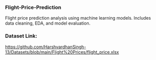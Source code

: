 ### Flight-Price-Prediction
Flight price prediction analysis using machine learning models. Includes data cleaning, EDA, and model evaluation.
### Dataset Link: 
https://github.com/HarshvardhanSingh-13/Datasets/blob/main/Flight%20Prices/flight_price.xlsx

